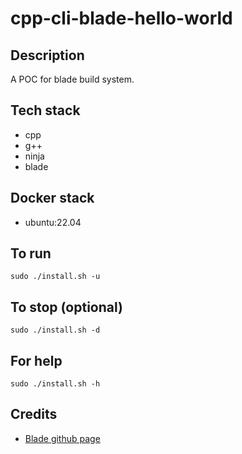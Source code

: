 # cpp-cli-blade-hello-world

## Description
A POC for blade build system.

## Tech stack
- cpp
- g++
- ninja
- blade

## Docker stack
- ubuntu:22.04

## To run
`sudo ./install.sh -u`

## To stop (optional)
`sudo ./install.sh -d`

## For help
`sudo ./install.sh -h`

## Credits
- [Blade github page](https://github.com/chen3feng/blade-build/tree/master)
